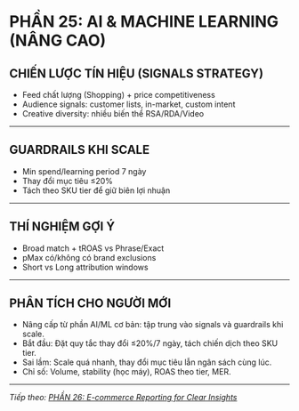 # PHẦN 25: AI & MACHINE LEARNING (NÂNG CAO)

## CHIẾN LƯỢC TÍN HIỆU (SIGNALS STRATEGY)
- Feed chất lượng (Shopping) + price competitiveness  
- Audience signals: customer lists, in-market, custom intent  
- Creative diversity: nhiều biến thể RSA/RDA/Video

---

## GUARDRAILS KHI SCALE
- Min spend/learning period 7 ngày  
- Thay đổi mục tiêu ≤20%  
- Tách theo SKU tier để giữ biên lợi nhuận

---

## THÍ NGHIỆM GỢI Ý
- Broad match + tROAS vs Phrase/Exact  
- pMax có/không có brand exclusions  
- Short vs Long attribution windows

---

## PHÂN TÍCH CHO NGƯỜI MỚI
- Nâng cấp từ phần AI/ML cơ bản: tập trung vào signals và guardrails khi scale.
- Bắt đầu: Đặt quy tắc thay đổi ≤20%/7 ngày, tách chiến dịch theo SKU tier.
- Sai lầm: Scale quá nhanh, thay đổi mục tiêu lẫn ngân sách cùng lúc.
- Chỉ số: Volume, stability (học máy), ROAS theo tier, MER.

---

*Tiếp theo: [PHẦN 26: E-commerce Reporting for Clear Insights](../27_Part_26_Reporting_Clear_Insights.md)*
